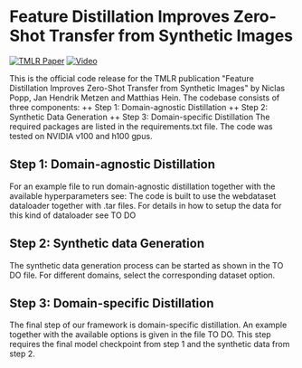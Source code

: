 # Feature Distillation Improves Zero-Shot Transfer from Synthetic Images

[![TMLR Paper](https://img.shields.io/badge/TMLR-Paper-blue)](https://openreview.net/forum?id=SP8DLl6jgb)
[![Video](https://img.shields.io/badge/YouTube-Video-red)](https://www.youtube.com/watch?v=KbdacNWGiAM)


This is the official code release for the TMLR publication "Feature Distillation Improves Zero-Shot Transfer from Synthetic Images" by Niclas Popp, Jan Hendrik Metzen and Matthias Hein.
The codebase consists of three components: 
++ Step 1: Domain-agnostic Distillation
++ Step 2: Synthetic Data Generation
++ Step 3: Domain-specific Distillation
The required packages are listed in the requirements.txt file. The code was tested on NVIDIA v100 and h100 gpus.

## Step 1: Domain-agnostic Distillation
For an example file to run domain-agnostic distillation together with the available hyperparameters see: 
The code is built to use the webdataset dataloader together with .tar files. For details in how to setup the data for this kind of dataloader see TO DO

## Step 2: Synthetic data Generation
The synthetic data generation process can be started as shown in the TO DO file. 
For different domains, select the corresponding dataset option.

## Step 3: Domain-specific Distillation
The final step of our framework is domain-specific distillation.
An example together with the available options is given in the file TO DO. 
This step requires the final model checkpoint from step 1 and the synthetic data from step 2.
